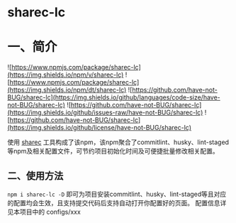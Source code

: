 # sharec-lc

# 一、简介
![https://www.npmjs.com/package/sharec-lc](https://img.shields.io/npm/v/sharec-lc)
![https://www.npmjs.com/package/sharec-lc](https://img.shields.io/npm/dt/sharec-lc)
![https://github.com/have-not-BUG/sharec-lc](https://img.shields.io/github/languages/code-size/have-not-BUG/sharec-lc)
![https://github.com/have-not-BUG/sharec-lc](https://img.shields.io/github/issues-raw/have-not-BUG/sharec-lc)
![https://github.com/have-not-BUG/sharec-lc](https://img.shields.io/github/license/have-not-BUG/sharec-lc)


使用 [sharec](https://github.com/lamartire/sharec) 工具构成了该npm，该npm聚合了commitlint、husky、lint-staged等npm及相关配置文件，可节约项目初始化时间及可便捷批量修改相关配置。

## 二、使用方法

`npm i sharec-lc -D` 即可为项目安装commitlint、husky、lint-staged等且对应的配置均会生效，且支持提交代码后支持自动打开你配置好的页面。
配置信息详见本项目中的 configs/xxx



